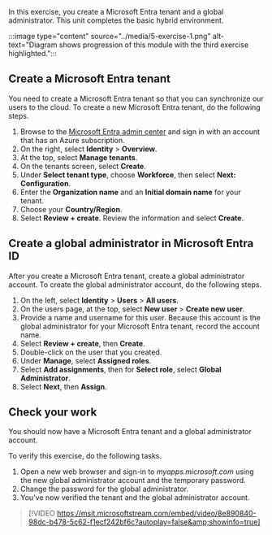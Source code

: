 <a name='create-an-azure-ad-tenant-and-a-global-administrator'></a>

In this exercise, you create a Microsoft Entra tenant and a global administrator. This unit completes the basic hybrid environment.

:::image type="content" source="../media/5-exercise-1.png" alt-text="Diagram shows progression of this module with the third exercise highlighted.":::

<a name='create-an-azure-ad-tenant'></a>

## Create a Microsoft Entra tenant

You need to create a Microsoft Entra tenant so that you can synchronize our users to the cloud. To create a new Microsoft Entra tenant, do the following steps.

1. Browse to the [Microsoft Entra admin center](https://entra.microsoft.com) and sign in with an account that has an Azure subscription.
1. On the right, select **Identity** > **Overview**.
1. At the top, select **Manage tenants**.
1. On the tenants screen, select **Create**.
1. Under **Select tenant type**, choose **Workforce**, then select **Next: Configuration**.
1. Enter the **Organization name** and an **Initial domain name** for your tenant.
1. Choose your **Country/Region**.
1. Select **Review + create**. Review the information and select **Create**.

<a name='create-a-global-administrator-in-azure-ad'></a>

## Create a global administrator in Microsoft Entra ID

After you create a Microsoft Entra tenant, create a global administrator account. To create the global administrator account, do the following steps.

1. On the left, select **Identity** > **Users** > **All users**.
1. On the users page, at the top, select **New user** > **Create new user**.
1. Provide a name and username for this user. Because this account is the global administrator for your Microsoft Entra tenant, record the account name.
1. Select **Review + create**, then **Create**.
1. Double-click on the user that you created.
1. Under **Manage**, select **Assigned roles**.
1. Select **Add assignments**, then for **Select role**, select **Global Administrator**.
1. Select **Next**, then **Assign**.

## Check your work

You should now have a Microsoft Entra tenant and a global administrator account.

To verify this exercise, do the following tasks.

1. Open a new web browser and sign-in to *myapps.microsoft.com* using the new global administrator account and the temporary password.
2. Change the password for the global administrator.
3. You've now verified the tenant and the global administrator account.

> [!VIDEO https://msit.microsoftstream.com/embed/video/8e890840-98dc-b478-5c62-f1ecf242bf6c?autoplay=false&amp;showinfo=true]
